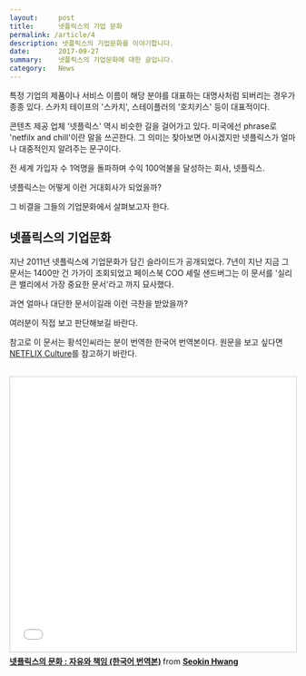 ```yaml
---
layout:     post
title:      넷플릭스의 기업 문화
permalink: /article/4
description: 넷플릭스의 기업문화를 이야기합니다.
date:       2017-09-27
summary:    넷플릭스의 기업문화에 대한 글입니다.
category: 	News
---
```


특정 기업의 제품이나 서비스 이름이 해당 분야를 대표하는 대명사처럼 되버리는 경우가 종종 있다. 스카치 테이프의 '스카치', 스테이플러의 '호치키스' 등이 대표적이다.


콘텐츠 제공 업체 '넷플릭스' 역시 비슷한 길을 걸어가고 있다. 미국에선 phrase로 'netfilx and chill'이란 말을 쓰곤한다. 그 의미는 찾아보면 아시겠지만 넷플릭스가 얼마나 대중적인지 알려주는 문구이다.

전 세계 가입자 수 1억명을 돌파하며 수익 100억불을 달성하는 회사, 넷플릭스. 

넷플릭스는 어떻게 이런 거대회사가 되었을까?

그 비결을 그들의 기업문화에서 살펴보고자 한다.

## 넷플릭스의 기업문화

지난 2011년 넷플릭스에 기업문화가 담긴 슬라이드가 공개되었다. 7년이 지난 지금 그 문서는 1400만 건 가가이 조회되었고 페이스북 COO 셰릴 샌드버그는 이 문서를 '실리콘 밸리에서 가장 중요한 문서'라고 까지 묘사했다.

과연 얼마나 대단한 문서이길래 이런 극찬을 받았을까? 

여러분이 직접 보고 판단해보길 바란다.

참고로 이 문서는 황석인씨라는 분이 번역한 한국어 번역본이다. 원문을 보고 싶다면 [NETFLIX Culture](https://www.slideshare.net/reed2001/culture-1798664)를 참고하기 바란다.

<br>

<iframe src="//www.slideshare.net/slideshow/embed_code/key/42gK0v0sWNndn9" width="595" height="485" frameborder="0" marginwidth="0" marginheight="0" scrolling="no" style="border:1px solid #CCC; border-width:1px; margin-bottom:5px; max-width: 100%;" allowfullscreen> </iframe> <div style="margin-bottom:5px"> <strong> <a href="//www.slideshare.net/watchncompass/freedom-responsibility-culture" title="넷플릭스의 문화 : 자유와 책임 (한국어 번역본)" target="_blank">넷플릭스의 문화 : 자유와 책임 (한국어 번역본)</a> </strong> from <strong><a href="//www.slideshare.net/watchncompass" target="_blank">Seokin Hwang</a></strong> </div>